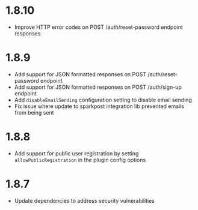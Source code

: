 # 1.8.10
- Improve HTTP error codes on POST /auth/reset-password endpoint responses

# 1.8.9
- Add support for JSON formatted responses on POST /auth/reset-password endpoint
- Add support for JSON formatted responses on POST /auth/sign-up endpoint
- Add `disableEmailSending` configuration setting to disable email sending
- Fix issue where update to sparkpost integration lib prevented emails from being sent

# 1.8.8
- Add support for public user registration by setting `allowPublicRegistration` in the plugin config options

# 1.8.7
- Update dependencies to address security vulnerabilities
